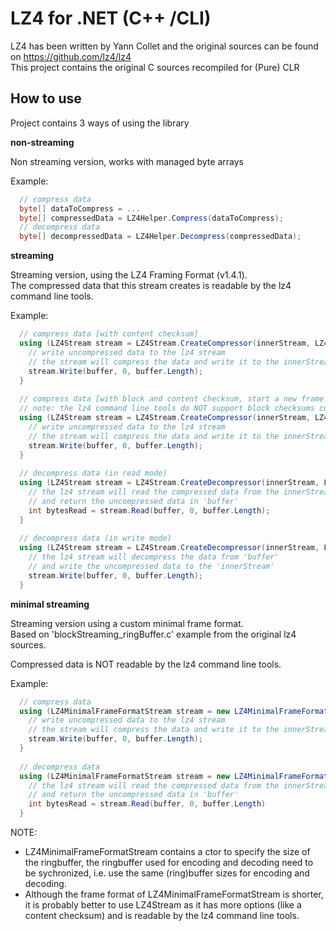 LZ4 for .NET (C++ /CLI)
=======================

LZ4 has been written by Yann Collet and the original sources can be found on https://github.com/lz4/lz4  
This project contains the original C sources recompiled for (Pure) CLR  

How to use
----------------------------

Project contains 3 ways of using the library


**non-streaming**

Non streaming version, works with managed byte arrays  

Example:  

```csharp
  // compress data
  byte[] dataToCompress = ...
  byte[] compressedData = LZ4Helper.Compress(dataToCompress);
  // decompress data
  byte[] decompressedData = LZ4Helper.Decompress(compressedData);
```


**streaming**

Streaming version, using the LZ4 Framing Format (v1.4.1).  
The compressed data that this stream creates is readable by the lz4 command line tools.  

Example:  

```csharp
  // compress data [with content checksum]
  using (LZ4Stream stream = LZ4Stream.CreateCompressor(innerStream, LZ4StreamMode.Write, LZ4FrameBlockMode.Linked, LZ4FrameBlockSize.Max64KB, LZ4FrameChecksumMode.Content, null, false)) {
    // write uncompressed data to the lz4 stream
	// the stream will compress the data and write it to the innerStream
	stream.Write(buffer, 0, buffer.Length);	
  }
  
  // compress data [with block and content checksum, start a new frame after 100 data blocks]
  // note: the lz4 command line tools do NOT support block checksums currently
  using (LZ4Stream stream = LZ4Stream.CreateCompressor(innerStream, LZ4StreamMode.Write, LZ4FrameBlockMode.Linked, LZ4FrameBlockSize.Max64KB, LZ4FrameChecksumMode.Block | LZ4FrameChecksumMode.Content, 100, false)) {
    // write uncompressed data to the lz4 stream
	// the stream will compress the data and write it to the innerStream
	stream.Write(buffer, 0, buffer.Length);	
  }
  
  // decompress data (in read mode)
  using (LZ4Stream stream = LZ4Stream.CreateDecompressor(innerStream, LZ4StreamMode.Read, false)) {
    // the lz4 stream will read the compressed data from the innerStream
    // and return the uncompressed data in 'buffer'
	int bytesRead = stream.Read(buffer, 0, buffer.Length);
  }
  
  // decompress data (in write mode)
  using (LZ4Stream stream = LZ4Stream.CreateDecompressor(innerStream, LZ4StreamMode.Write, false)) {
    // the lz4 stream will decompress the data from 'buffer'
	// and write the uncompressed data to the 'innerStream'
	stream.Write(buffer, 0, buffer.Length);
  }
```


**minimal streaming**

Streaming version using a custom minimal frame format.  
Based on 'blockStreaming_ringBuffer.c' example from the original lz4 sources.  

Compressed data is NOT readable by the lz4 command line tools.  

Example:  

```csharp
  // compress data
  using (LZ4MinimalFrameFormatStream stream = new LZ4MinimalFrameFormatStream(tmpFile1, CompressionMode.Compress) {
	// write uncompressed data to the lz4 stream
	// the stream will compress the data and write it to the innerStream
	stream.Write(buffer, 0, buffer.Length);	
  }
  
  // decompress data
  using (LZ4MinimalFrameFormatStream stream = new LZ4MinimalFrameFormatStream(innerStream, CompressionMode.Decompress)) {
    // the lz4 stream will read the compressed data from the innerStream
    // and return the uncompressed data in 'buffer'
	int bytesRead = stream.Read(buffer, 0, buffer.Length)
  }
```

NOTE:
 - LZ4MinimalFrameFormatStream contains a ctor to specify the size of the ringbuffer, the ringbuffer used for encoding and decoding need to be sychronized, i.e. use the same (ring)buffer sizes for encoding and decoding.  
 - Although the frame format of LZ4MinimalFrameFormatStream is shorter, it is probably better to use LZ4Stream as it has more options (like a content checksum) and is readable by the lz4 command line tools.  
